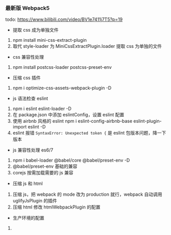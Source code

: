 ### 最新版 Webpack5

todo: https://www.bilibili.com/video/BV1e7411j7T5?p=19

- 提取 css 成为单独文件

1. npm install mini-css-extract-plugin
2. 取代 style-loader 为 MiniCssExtractPlugin.loader 提取 css 为单独的文件

- css 兼容性处理

1. npm install postcss-loader postcss-preset-env

- 压缩 css 插件

1. npm i optimize-css-assets-webpack-plugin -D

- js 语法检查 eslint

1. npm i eslint eslint-loader -D
2. 在 package.json 中添加 eslintConfig，设置 eslint 配置
3. 使用 airbnb 风格的 eslint npm i eslint-config-airbnb-base eslint-plugin-import eslint -D
4. eslint 报错 `SyntaxError: Unexpected token {` 是 eslint 包版本问题，降一下版本

- js 兼容性处理 es6/7

1. npm i babel-loader @babel/core @babel/preset-env -D
2. @babel/preset-env 基础的兼容
3. corejs 按需加载需要的 js 兼容

- 压缩 js 和 html

1. 压缩 js，把 webpack 的 mode 改为 production 就行，webpack 自动调用 uglifyJsPlugin 的插件
2. 压缩 html 修改 htmlWebpackPlugin 的配置

- 生产环境的配置

1.
